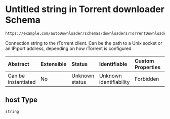 # Untitled string in Torrent downloader Schema

```txt
https://example.com/autoDownloader/schemas/downloaders/TorrentDownloader.json#/properties/host
```

Connection string to the rTorrent client. Can be the path to a Unix socket or an IP:port address, depending on how rTorrent is configured

| Abstract            | Extensible | Status         | Identifiable            | Custom Properties | Additional Properties | Access Restrictions | Defined In                                                                                  |
| :------------------ | :--------- | :------------- | :---------------------- | :---------------- | :-------------------- | :------------------ | :------------------------------------------------------------------------------------------ |
| Can be instantiated | No         | Unknown status | Unknown identifiability | Forbidden         | Allowed               | none                | [TorrentDownloader.json*](../out/downloaders/TorrentDownloader.json "open original schema") |

## host Type

`string`
